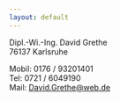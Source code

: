 ```yaml
---
layout: default
---
```


Dipl.-Wi.-Ing. David Grethe<BR>
76137 Karlsruhe

Mobil: 0176 / 93201401<BR>
Tel:    0721 / 6049190<BR>
Mail: David.Grethe@web.de 
<BR><BR><BR><BR>
<BR>
